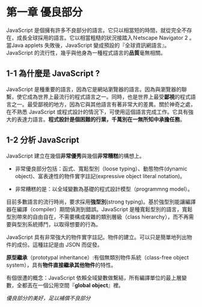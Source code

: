 # 第一章 優良部分
JavaScript 是個擁有許多不良部分的語言。它只以相當短的時間，就從完全不存在，成長全球採用的語言。它以相當粗糙的狀況接踏入Ｎetscape Navigator 2 。當Java applets 失敗後，JavaScript 變成預設的『全球資訊網語言』。JavaScript 的流行性，幾乎與他身為一種程式語言的**品質**毫無相關。

## 1-1 為什麼是 JavaScript ?
JavaScript 是種重要的語言，因為它是網站瀏覽器的語言。因為與瀏覽器的聯繫，使它成為世界上最流行的程式語言之一。同時，也是世界上最受**鄙視**的程式語言之一。最受鄙視的地方，因為它與其他語言有著非常大的差異。關於神奇之處，在不熟悉 JavaScript 或程式設計的情況下，可使用這個語言完成工作。它具有強大的表達力語言。**程式設計是個困難的行業，千萬別在一無所知中承擔任務**。

## 1-2 分析 JavaScript
JavaScript 建立在幾個**非常優秀**與幾個**非常糟糕**的構想上。

* 非常優良部分包括：函式、寬鬆型別（loose typing）、動態物件(dynamic object)、富表達性的物件實字註記(expressive object literal notation)。

* 非常糟糕的是：以全域變數為基礎的程式設計模型（programmng model）。

目前多數語言的流行時尚，要求採用**強型別**(strong typing)。基於強型別能讓編譯器在編譯（compiler）期間偵測到錯誤。JavaScript 是種寬鬆型別的語言，寬鬆型別帶來的自由自在，不需要構成複雜的類別層級（class hierarchy），而不再需要與型別系統搏鬥，以取得想要的行為。

JavaScript 具有非常強大的物件實字註記。物件的建立。可以只是簡單地列出物件的成份。這種註記是由 JSON 而促發。

**原型繼承**（prototypal inheritance）:有個無類別物件系統（class-free object system），具有**物件直接繼承其他物件**的特性。

有個很遭的概念：JavaScript 依賴全域變數做繫結，所有編譯單位的最上層變數，全都丟在一個公用空間『**global object**』裡。

_優良部分的美好，足以補償不良部分_

